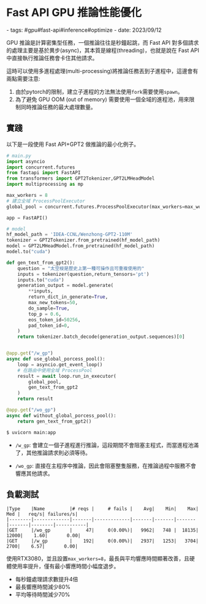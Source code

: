 # Fast API GPU 推論性能優化

<document-info>
- tags: #gpu#fast-api#inference#optimize
- date: 2023/09/12
</document-info>

GPU 推論是計算密集型任務，一個推論往往是秒鐘起跳，而 Fast API 對多個請求的處理主要是基於異步(async)，其本質是線程(threading)，也就是說在 Fast API 中直接執行推論任務會卡住其他請求。

這時可以使用多進程處理(multi-processing)將推論任務丟到子進程中，這邊會有兩點需要注意:

1. 由於pytorch的限制，建立子進程的方法無法使用`fork`需要使用`spawn`。
2. 為了避免 GPU OOM (out of memory) 需要使用一個全域的進程池，用來限制同時推論任務的最大處理數量。

## 實踐

以下是一段使用 Fast API+GPT2 做推論的最小化例子。

```python
# main.py
import asyncio
import concurrent.futures
from fastapi import FastAPI
from transformers import GPT2Tokenizer,GPT2LMHeadModel
import multiprocessing as mp

max_workers = 8
# 建立全域 ProcessPoolExecutor
global_pool = concurrent.futures.ProcessPoolExecutor(max_workers=max_workers,mp_context=mp.get_context("spawn"))

app = FastAPI()

# model
hf_model_path = 'IDEA-CCNL/Wenzhong-GPT2-110M'
tokenizer = GPT2Tokenizer.from_pretrained(hf_model_path)
model = GPT2LMHeadModel.from_pretrained(hf_model_path)
model.to("cuda")

def gen_text_from_gpt2():
    question = "太空梭是歷史上第一種可操作且可重複使用的"
    inputs = tokenizer(question,return_tensors='pt')
    inputs.to("cuda")
    generation_output = model.generate(
        **inputs,
        return_dict_in_generate=True,
        max_new_tokens=50,
        do_sample=True,
        top_p = 0.6,
        eos_token_id=50256,
        pad_token_id=0,
    )
    return tokenizer.batch_decode(generation_output.sequences)[0]


@app.get("/w_gp")
async def use_global_porcess_pool():
    loop = asyncio.get_event_loop()
    # 在路由中使用全域 ProcessPool
    result = await loop.run_in_executor(
        global_pool, 
        gen_text_from_gpt2
    ) 
    return result

@app.get("/wo_gp")
async def without_global_porcess_pool():
    return gen_text_from_gpt2()
```
```bash
$ uvicorn main:app
```

- `/w_gp`: 會建立一個子進程進行推論，這段期間不會阻塞主程式，而當進程池滿了，其他推論請求則必須等待。

- `/wo_gp`: 直接在主程序中推論，因此會阻塞整隻服務，在推論過程中服務不會響應其他請求。

## 負載測試
```
|Type    |Name         |# reqs |     # fails |    Avg|    Min|    Max|   Med |   req/s| failures/s|
|--------|-------------|-------|-------------|-------|-------|-------|-------|--------|-----------|
|GET     |/wo_gp       |     47|     0(0.00%)|   9962|   748 |  18135|  12000|    1.60|       0.00|
|GET     |/w_gp        |    192|     0(0.00%)|   2937|   1253|   3704|   2700|    6.57|       0.00|
```
使用RTX3080，並且設置`max_workers=8`，最長與平均響應時間顯著改善，且硬體使用率提升，僅有最小響應時間小幅度退步。

- 每秒鐘處理請求數提升4倍
- 最長響應時間減少80%
- 平均等待時間減少70%
